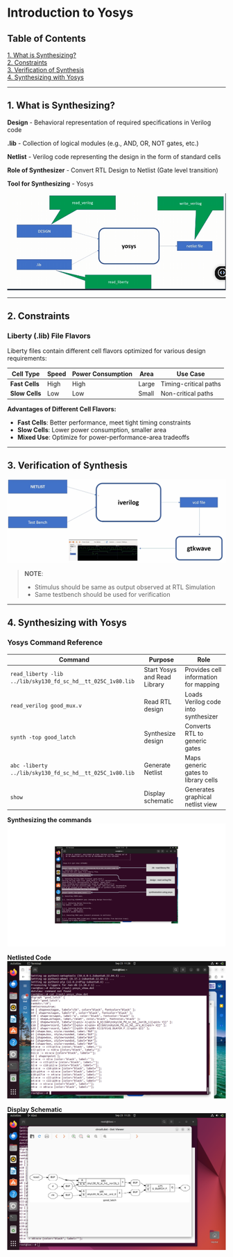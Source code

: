 # Introduction to Yosys

## Table of Contents

[1. What is Synthesizing?](#1-what-is-synthesizing)  
[2. Constraints](#2-constraints)  
[3. Verification of Synthesis](#3-verification-of-synthesis)  
[4. Synthesizing with Yosys](#4-synthesizing-with-yosys)

---

## 1. What is Synthesizing?

**Design** - Behavioral representation of required specifications in Verilog code

**.lib** - Collection of logical modules (e.g., AND, OR, NOT gates, etc.)

**Netlist** - Verilog code representing the design in the form of standard cells

**Role of Synthesizer** - Convert RTL Design to Netlist (Gate level transition)

**Tool for Synthesizing** - Yosys

![Synthesis Flow](./Images/synthesize_flow.png)

---

## 2. Constraints

### Liberty (.lib) File Flavors

Liberty files contain different cell flavors optimized for various design requirements:

| Cell Type | Speed | Power Consumption | Area | Use Case |
|-----------|-------|-------------------|------|----------|
| **Fast Cells** | High | High | Large | Timing-critical paths |
| **Slow Cells** | Low | Low | Small | Non-critical paths |

**Advantages of Different Cell Flavors:**
- **Fast Cells**: Better performance, meet tight timing constraints
- **Slow Cells**: Lower power consumption, smaller area
- **Mixed Use**: Optimize for power-performance-area tradeoffs

---

## 3. Verification of Synthesis

![Verification Flow](./Images/verification_syn.png)

> **NOTE**:  
> - Stimulus should be same as output observed at RTL Simulation  
> - Same testbench should be used for verification

---

## 4. Synthesizing with Yosys

### Yosys Command Reference

| Command | Purpose | Role |
|---------|---------|------|
| `read_liberty -lib ../lib/sky130_fd_sc_hd__tt_025C_1v80.lib` | Start Yosys and Read Library | Provides cell information for mapping |
| `read_verilog good_mux.v` | Read RTL design | Loads Verilog code into synthesizer |
| `synth -top good_latch` | Synthesize design | Converts RTL to generic gates |
| `abc -liberty ../lib/sky130_fd_sc_hd__tt_025C_1v80.lib` | Generate Netlist | Maps generic gates to library cells |
| `show` | Display schematic | Generates graphical netlist view |

**Synthesizing the commands**
![yosys_synthesis](./Images/yosys_synthesis.png)

**Netlisted Code**
![netlist_code](./Images/netlist_code.png)

**Display Schematic**
![netlist_output](./Images/netlist_output.png)
